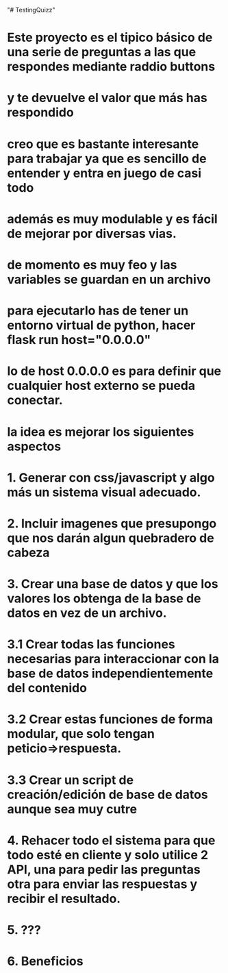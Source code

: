 "# TestingQuizz" 

# Este proyecto es el tipico básico de una serie de preguntas a las que respondes mediante raddio buttons
# y te devuelve el valor que más has respondido
# creo que es bastante interesante para trabajar ya que es sencillo de entender y entra en juego de casi todo
# además es muy modulable y es fácil de mejorar por diversas vias.
# de momento es muy feo y las variables se guardan en un archivo


# para ejecutarlo has de tener un entorno virtual de python, hacer flask run host="0.0.0.0"
# lo de host 0.0.0.0 es para definir que cualquier host externo se pueda conectar.

# la idea es mejorar los siguientes aspectos
# 1. Generar con css/javascript y algo más un sistema visual adecuado.
# 2. Incluir imagenes que presupongo que nos darán algun quebradero de cabeza
# 3. Crear una base de datos y que los valores los obtenga de la base de datos en vez de un archivo. 
#		3.1 Crear todas las funciones necesarias para interaccionar con la base de datos independientemente del contenido
#		3.2 Crear estas funciones de forma modular, que solo tengan peticio=>respuesta.
#		3.3 Crear un script de creación/edición de base de datos aunque sea muy cutre
# 4. Rehacer todo el sistema para que todo esté en cliente y solo utilice 2 API, una para pedir las preguntas  otra para enviar las respuestas y recibir el resultado.
# 5. ???
# 6. Beneficios
